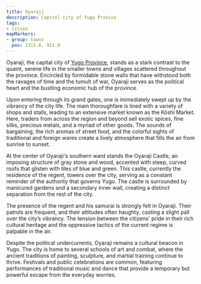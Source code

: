 ```yaml
---
title: Oyaraji
description: Capitol city of Yugo Provice
tags:
- cities
mapMarkers:
- group: towns
  pos: 1311.6, 911.9
---
```


Oyaraji, the capital city of [Yugo Province](/pages/Yugo), stands as a stark
contrast to the quaint, serene life in the smaller towns and villages scattered
throughout the province. Encircled by formidable stone walls that have withstood
both the ravages of time and the tumult of war, Oyaraji serves as the political
heart and the bustling economic hub of the province.

Upon entering through its grand gates, one is immediately swept up by the
vibrancy of the city life. The main thoroughfare is lined with a variety of
shops and stalls, leading to an extensive market known as the Kōshi Market.
Here, traders from across the region and beyond sell exotic spices, fine silks,
precious metals, and a myriad of other goods. The sounds of bargaining, the
rich aromas of street food, and the colorful sights of traditional and foreign
wares create a lively atmosphere that fills the air from sunrise to sunset.

At the center of Oyaraji's southern ward stands the Oyaraji Castle, an imposing
structure of gray stone and wood, accented with steep, curved roofs that
glisten with tiles of blue and green. This castle, currently the residence of
the regent, towers over the city, serving as a constant reminder of the
authority that governs Yugo. The castle is surrounded by manicured gardens and
a secondary inner wall, creating a distinct separation from the rest of the
city.

The presence of the regent and his samurai is strongly felt in Oyaraji. Their
patrols are frequent, and their attitudes often haughty, casting a slight pall
over the city’s vibrancy. The tension between the citizens' pride in their rich
cultural heritage and the oppressive tactics of the current regime is palpable
in the air.

Despite the political undercurrents, Oyaraji remains a cultural beacon in Yugo.
The city is home to several schools of art and combat, where the ancient
traditions of painting, sculpture, and martial training continue to thrive.
Festivals and public celebrations are common, featuring performances of
traditional music and dance that provide a temporary but powerful escape from
the everyday worries.

